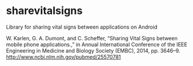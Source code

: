 sharevitalsigns
===============

Library for sharing vital signs between applications on Android

W. Karlen, G. A. Dumont, and C. Scheffer, “Sharing Vital Signs between mobile phone applications.,” in Annual International Conference of the IEEE Engineering in Medicine and Biology Society (EMBC), 2014, pp. 3646–9.  http://www.ncbi.nlm.nih.gov/pubmed/25570781
